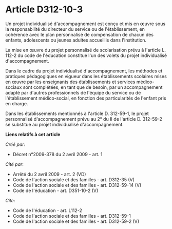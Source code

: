 # Article D312-10-3

Un projet individualisé d'accompagnement est conçu et mis en œuvre sous la responsabilité du directeur du service ou de
l'établissement, en cohérence avec le plan personnalisé de compensation de chacun des enfants, adolescents ou jeunes adultes
accueillis dans l'institution. 

La mise en œuvre du projet personnalisé de scolarisation prévu à l'article L. 112-2 du code de l'éducation constitue l'un des
volets du projet individualisé d'accompagnement. 

Dans le cadre du projet individualisé d'accompagnement, les méthodes et pratiques pédagogiques en vigueur dans les
établissements scolaires mises en œuvre par les enseignants des établissements et services médico-sociaux sont complétées, en
tant que de besoin, par un accompagnement adapté par d'autres professionnels de l'équipe du service ou de l'établissement
médico-social, en fonction des particularités de l'enfant pris en charge. 

Dans les établissements mentionnés à l'article D. 312-59-1, le projet personnalisé d'accompagnement prévu au 2° du II de
l'article D. 312-59-2 se substitue au projet individualisé d'accompagnement.

**Liens relatifs à cet article**

_Créé par_:

  - Décret n°2009-378 du 2 avril 2009 - art. 1

_Cité par_:

  - Arrêté du 2 avril 2009 - art. 2 (VD)
  - Code de l'action sociale et des familles - art. D312-35 (V)
  - Code de l'action sociale et des familles - art. D312-59-14 (V)
  - Code de l'éducation - art. D351-10-2 (V)

_Cite_:

  - Code de l'éducation - art. L112-2
  - Code de l'action sociale et des familles - art. D312-59-1
  - Code de l'action sociale et des familles - art. D312-59-2 (V)
